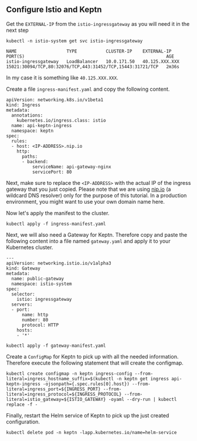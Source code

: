 ## Configure Istio and Keptn

Get the `EXTERNAL-IP` from the `istio-ingressgateway` as you will need it in the next step
```
kubectl -n istio-system get svc istio-ingressgateway
```
```
NAME                   TYPE           CLUSTER-IP    EXTERNAL-IP      PORT(S)                                                      AGE
istio-ingressgateway   LoadBalancer   10.0.171.50   40.125.XXX.XXX   15021:30094/TCP,80:32076/TCP,443:31452/TCP,15443:31721/TCP   2m36s
```

In my case it is something like `40.125.XXX.XXX`.

Create a file `ingress-manifest.yaml` and copy the following content.
```
apiVersion: networking.k8s.io/v1beta1
kind: Ingress
metadata:
  annotations:
    kubernetes.io/ingress.class: istio
  name: api-keptn-ingress
  namespace: keptn
spec:
  rules:
  - host: <IP-ADDRESS>.nip.io
    http:
      paths:
      - backend:
          serviceName: api-gateway-nginx
          servicePort: 80
```

Next, make sure to replace the `<IP-ADDRESS>` with the actual IP of the ingress gateway that you just copied. Please note that we are using [nip.io](https://nip.io/) (a wildcard DNS resolver) only for the purpose of this tutorial. In a production environment, you might want to use your own domain name here.

Now let's apply the manifest to the cluster.

```
kubectl apply -f ingress-manifest.yaml
```

Next, we will also need a Gateway for Keptn. Therefore copy and paste the following content into a file named `gateway.yaml` and apply it to your Kubernetes cluster.
```
---
apiVersion: networking.istio.io/v1alpha3
kind: Gateway
metadata:
  name: public-gateway
  namespace: istio-system
spec:
  selector:
    istio: ingressgateway
  servers:
  - port:
      name: http
      number: 80
      protocol: HTTP
    hosts:
    - '*'
```

```
kubectl apply -f gateway-manifest.yaml
```

Create a `ConfigMap` for Keptn to pick up with all the needed information. Therefore execute the following statement that will create the configmap.
```
kubectl create configmap -n keptn ingress-config --from-literal=ingress_hostname_suffix=$(kubectl -n keptn get ingress api-keptn-ingress -ojsonpath={.spec.rules[0].host}) --from-literal=ingress_port=${INGRESS_PORT} --from-literal=ingress_protocol=${INGRESS_PROTOCOL} --from-literal=istio_gateway=${ISTIO_GATEWAY} -oyaml --dry-run | kubectl replace -f -
```

Finally, restart the Helm service of Keptn to pick up the just created configuration.
```
kubectl delete pod -n keptn -lapp.kubernetes.io/name=helm-service
```
